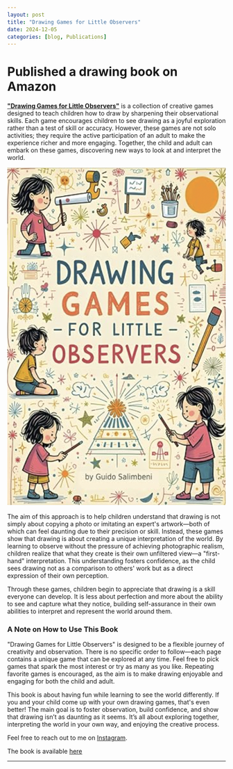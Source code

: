 ```yaml
---
layout: post
title: "Drawing Games for Little Observers"
date: 2024-12-05
categories: [blog, Publications]
---
```


# Published a drawing book on Amazon

[**"Drawing Games for Little Observers"**](https://amzn.eu/d/fZw5xsp) is a collection of creative games designed to teach children how to draw by sharpening their observational skills. Each game encourages children to see drawing as a joyful exploration rather than a test of skill or accuracy. However, these games are not solo activities; they require the active participation of an adult to make the experience richer and more engaging. Together, the child and adult can embark on these games, discovering new ways to look at and interpret the world.

![Drawing Games for Little Observers](/images/book.png)

The aim of this approach is to help children understand that drawing is not simply about copying a photo or imitating an expert's artwork—both of which can feel daunting due to their precision or skill. Instead, these games show that drawing is about creating a unique interpretation of the world. By learning to observe without the pressure of achieving photographic realism, children realize that what they create is their own unfiltered view—a "first-hand" interpretation. This understanding fosters confidence, as the child sees drawing not as a comparison to others' work but as a direct expression of their own perception.

Through these games, children begin to appreciate that drawing is a skill everyone can develop. It is less about perfection and more about the ability to see and capture what they notice, building self-assurance in their own abilities to interpret and represent the world around them.

### A Note on How to Use This Book

"Drawing Games for Little Observers" is designed to be a flexible journey of creativity and observation. There is no specific order to follow—each page contains a unique game that can be explored at any time. Feel free to pick games that spark the most interest or try as many as you like. Repeating favorite games is encouraged, as the aim is to make drawing enjoyable and engaging for both the child and adult.

This book is about having fun while learning to see the world differently. If you and your child come up with your own drawing games, that's even better! The main goal is to foster observation, build confidence, and show that drawing isn’t as daunting as it seems. It’s all about exploring together, interpreting the world in your own way, and enjoying the creative process.

Feel free to reach out to me on [Instagram](https://instagram.com/guidosalimbeni).

The book is available [here](https://amzn.eu/d/fZw5xsp)

---
